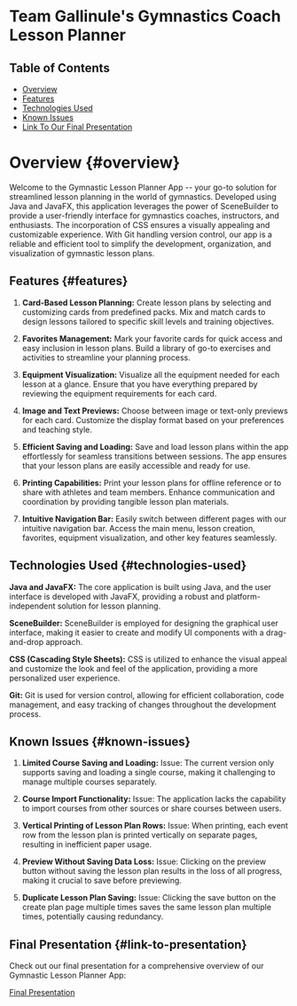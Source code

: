 # Team Gallinule's Gymnastics Coach Lesson Planner

## Table of Contents

-   [Overview](#overview)
-   [Features](#features)
-   [Technologies Used](#technologies-used)
-   [Known Issues](#known-issues)
-   [Link To Our Final Presentation](#link-to-presentation)

# Overview {#overview}

Welcome to the Gymnastic Lesson Planner App -- your go-to solution for streamlined lesson planning in the world of gymnastics. Developed using Java and JavaFX, this application leverages the power of SceneBuilder to provide a user-friendly interface for gymnastics coaches, instructors, and enthusiasts. The incorporation of CSS ensures a visually appealing and customizable experience. With Git handling version control, our app is a reliable and efficient tool to simplify the development, organization, and visualization of gymnastic lesson plans.

## Features {#features}

1.  **Card-Based Lesson Planning:** Create lesson plans by selecting and customizing cards from predefined packs. Mix and match cards to design lessons tailored to specific skill levels and training objectives.

2.  **Favorites Management:** Mark your favorite cards for quick access and easy inclusion in lesson plans. Build a library of go-to exercises and activities to streamline your planning process.

3.  **Equipment Visualization:** Visualize all the equipment needed for each lesson at a glance. Ensure that you have everything prepared by reviewing the equipment requirements for each card.

4.  **Image and Text Previews:** Choose between image or text-only previews for each card. Customize the display format based on your preferences and teaching style.

5.  **Efficient Saving and Loading:** Save and load lesson plans within the app effortlessly for seamless transitions between sessions. The app ensures that your lesson plans are easily accessible and ready for use.

6.  **Printing Capabilities:** Print your lesson plans for offline reference or to share with athletes and team members. Enhance communication and coordination by providing tangible lesson plan materials.

7.  **Intuitive Navigation Bar:** Easily switch between different pages with our intuitive navigation bar. Access the main menu, lesson creation, favorites, equipment visualization, and other key features seamlessly.

## Technologies Used {#technologies-used}

**Java and JavaFX:** The core application is built using Java, and the user interface is developed with JavaFX, providing a robust and platform-independent solution for lesson planning.

**SceneBuilder:** SceneBuilder is employed for designing the graphical user interface, making it easier to create and modify UI components with a drag-and-drop approach.

**CSS (Cascading Style Sheets):** CSS is utilized to enhance the visual appeal and customize the look and feel of the application, providing a more personalized user experience.

**Git:** Git is used for version control, allowing for efficient collaboration, code management, and easy tracking of changes throughout the development process.

## Known Issues {#known-issues}

1.  **Limited Course Saving and Loading:** Issue: The current version only supports saving and loading a single course, making it challenging to manage multiple courses separately.

2.  **Course Import Functionality:** Issue: The application lacks the capability to import courses from other sources or share courses between users.

3.  **Vertical Printing of Lesson Plan Rows:** Issue: When printing, each event row from the lesson plan is printed vertically on separate pages, resulting in inefficient paper usage.

4.  **Preview Without Saving Data Loss:** Issue: Clicking on the preview button without saving the lesson plan results in the loss of all progress, making it crucial to save before previewing.

5.  **Duplicate Lesson Plan Saving:** Issue: Clicking the save button on the create plan page multiple times saves the same lesson plan multiple times, potentially causing redundancy.

## Final Presentation {#link-to-presentation}

Check out our final presentation for a comprehensive overview of our Gymnastic Lesson Planner App:

[Final Presentation](https://docs.google.com/presentation/d/1tU8qONddNprBRExT4VxiQm_SzQdx09LXfdxuP6j0SW0/edit#slide=id.g280512c32b3_2_75)
